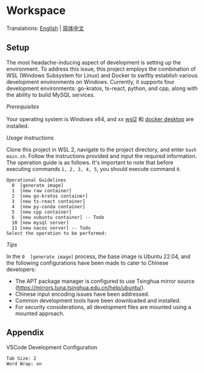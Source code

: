 # Workspace

Translations: [English](README.md) | [简体中文](README_zh.md)

## Setup

The most headache-inducing aspect of development is setting up the environment. To address this issue, this project employs the combination of WSL (Windows Subsystem for Linux) and Docker to swiftly establish various development environments on Windows. Currently, it supports four development environments: go-kratos, ts-react, python, and cpp, along with the ability to build MySQL services.

*Prerequisites*

Your operating system is Windows x64, and xx [wsl2](https://learn.microsoft.com/zh-cn/windows/wsl/install) 和 [docker desktop](https://www.docker.com/products/docker-desktop/) are installed.

*Usage Instructions*

Clone this project in WSL 2, navigate to the project directory, and enter `bash main.sh`. Follow the instructions provided and input the required information. The operation guide is as follows. It's important to note that before executing commands `1, 2, 3, 4, 5`, you should execute command `0`.

```
Operational Guidelines
  0  [generate image]
  1  [new raw container]
  2  [new go-kratos container]
  3  [new ts-react container]
  4  [new py-conda container]
  5  [new cpp container]
  6  [new xubuntu container] -- Todo
  10 [new mysql server]
  11 [new nacos server] -- Todo
Select the operation to be performed: 
```

*Tips*

In the `0  [generate image]` process, the base image is Ubuntu 22.04, and the following configurations have been made to cater to Chinese developers:

- The APT package manager is configured to use Tsinghua mirror source (https://mirrors.tuna.tsinghua.edu.cn/help/ubuntu/).
- Chinese input encoding issues have been addressed.
- Common development tools have been downloaded and installed.
- For security considerations, all development files are mounted using a mounted approach.


## Appendix

VSCode Development Configuration

```
Tab Size: 2
Word Wrap: on
```